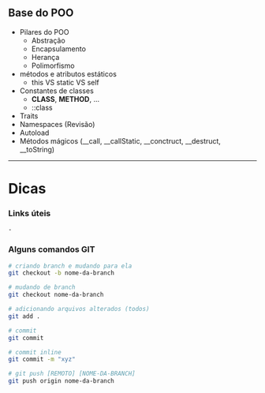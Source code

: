 ## Base do POO

* Pilares do POO
    - Abstração
    - Encapsulamento
    - Herança
    - Polimorfismo
* métodos e atributos estáticos
    - this VS static VS self
* Constantes de classes
    - __CLASS__, __METHOD__, ...
    - ::class
* Traits
* Namespaces (Revisão)
* Autoload
* Métodos mágicos (__call, __callStatic, __conctruct, __destruct, __toString)

----

# Dicas

### Links úteis

    -

### Alguns comandos GIT

```sh
# criando branch e mudando para ela
git checkout -b nome-da-branch

# mudando de branch
git checkout nome-da-branch

# adicionando arquivos alterados (todos)
git add .

# commit
git commit

# commit inline
git commit -m "xyz"

# git push [REMOTO] [NOME-DA-BRANCH]
git push origin nome-da-branch
```
